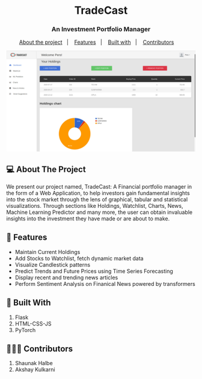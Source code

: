 <h1 align="center">
	TradeCast
</h1>

<h3 align="center">
  An Investment Portfolio Manager
</h3>


<p align="center">
  <a href="#-about-the-project">About the project</a>&nbsp;&nbsp;&nbsp;|&nbsp;&nbsp;&nbsp;
  <a href="#-features">Features</a>&nbsp;&nbsp;&nbsp;|&nbsp;&nbsp;&nbsp;
  <a href="#-built-with">Built with</a>&nbsp;&nbsp;&nbsp;|&nbsp;&nbsp;&nbsp;
  <a href="#-contributors">Contributors</a>&nbsp;&nbsp;&nbsp;&nbsp;&nbsp;&nbsp;
</p>

<img alt="dash" src="static/images/ss/dashboard.jpg">


##  💻 About The Project
We present our project named, TradeCast: A Financial portfolio manager in the form of a Web Application, to help investors gain fundamental insights into the stock market through the lens of graphical, tabular and statistical visualizations. Through sections like Holdings, Watchlist, Charts, News, Machine Learning Predictor and many more, the user can obtain invaluable insights into the investment they have made or are about to make.

## 🌟 Features

-   Maintain Current Holdings
-   Add Stocks to Watchlist, fetch dynamic market data
-   Visualize Candlestick patterns
-   Predict Trends and Future Prices using Time Series Forecasting
-   Display recent and trending news articles
-   Perform Sentiment Analysis on Finanical News powered by transformers

## 🚀 Built With
1. Flask
2. HTML-CSS-JS
3. PyTorch

##  👨🏻‍💻 Contributors
1. Shaunak Halbe
2. Akshay Kulkarni